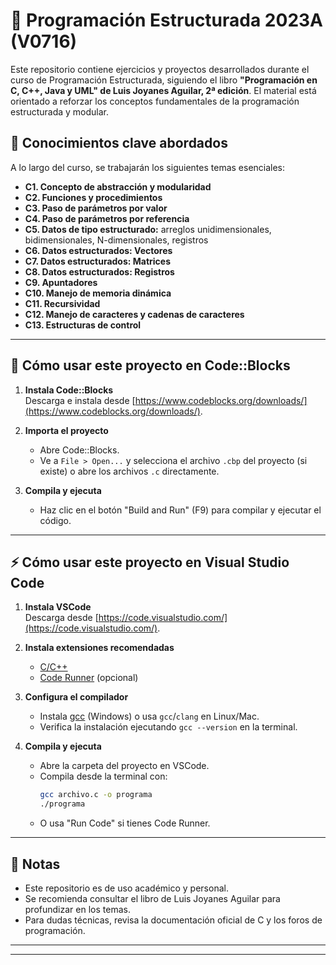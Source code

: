 # 📘 Programación Estructurada 2023A (V0716)

Este repositorio contiene ejercicios y proyectos desarrollados durante el curso de Programación Estructurada, siguiendo el libro **"Programación en C, C++, Java y UML" de Luis Joyanes Aguilar, 2ª edición**. El material está orientado a reforzar los conceptos fundamentales de la programación estructurada y modular.

## 🧠 Conocimientos clave abordados

A lo largo del curso, se trabajarán los siguientes temas esenciales:

- **C1. Concepto de abstracción y modularidad**
- **C2. Funciones y procedimientos**
- **C3. Paso de parámetros por valor**
- **C4. Paso de parámetros por referencia**
- **C5. Datos de tipo estructurado:** arreglos unidimensionales, bidimensionales, N-dimensionales, registros
- **C6. Datos estructurados: Vectores**
- **C7. Datos estructurados: Matrices**
- **C8. Datos estructurados: Registros**
- **C9. Apuntadores**
- **C10. Manejo de memoria dinámica**
- **C11. Recursividad**
- **C12. Manejo de caracteres y cadenas de caracteres**
- **C13. Estructuras de control**

---

## 🚀 Cómo usar este proyecto en Code::Blocks

1. **Instala Code::Blocks**  
   Descarga e instala desde [https://www.codeblocks.org/downloads/](https://www.codeblocks.org/downloads/).

2. **Importa el proyecto**

   - Abre Code::Blocks.
   - Ve a `File > Open...` y selecciona el archivo `.cbp` del proyecto (si existe) o abre los archivos `.c` directamente.

3. **Compila y ejecuta**
   - Haz clic en el botón "Build and Run" (F9) para compilar y ejecutar el código.

---

## ⚡ Cómo usar este proyecto en Visual Studio Code

1. **Instala VSCode**  
   Descarga desde [https://code.visualstudio.com/](https://code.visualstudio.com/).

2. **Instala extensiones recomendadas**

   - [C/C++](https://marketplace.visualstudio.com/items?itemName=ms-vscode.cpptools)
   - [Code Runner](https://marketplace.visualstudio.com/items?itemName=formulahendry.code-runner) (opcional)

3. **Configura el compilador**

   - Instala [gcc](https://www.mingw-w64.org/) (Windows) o usa `gcc`/`clang` en Linux/Mac.
   - Verifica la instalación ejecutando `gcc --version` en la terminal.

4. **Compila y ejecuta**
   - Abre la carpeta del proyecto en VSCode.
   - Compila desde la terminal con:
     ```sh
     gcc archivo.c -o programa
     ./programa
     ```
   - O usa "Run Code" si tienes Code Runner.

---

## 📑 Notas

- Este repositorio es de uso académico y personal.
- Se recomienda consultar el libro de Luis Joyanes Aguilar para profundizar en los temas.
- Para dudas técnicas, revisa la documentación oficial de C y los foros de programación.

---

---
